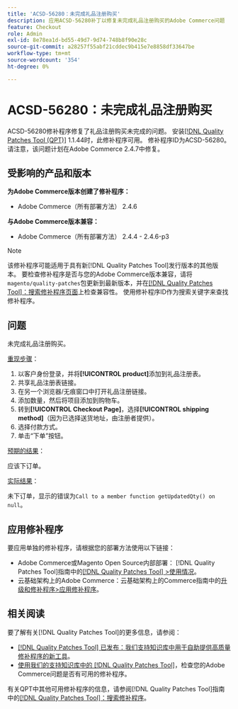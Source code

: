 ```yaml
---
title: 'ACSD-56280：未完成礼品注册购买'
description: 应用ACSD-56280补丁以修复未完成礼品注册购买的Adobe Commerce问题
feature: Checkout
role: Admin
exl-id: 8e78ea1d-bd55-49d7-9d74-748b8f90e28c
source-git-commit: a28257f55abf21cddec9b415e7e8858df33647be
workflow-type: tm+mt
source-wordcount: '354'
ht-degree: 0%

---
```


# ACSD-56280：未完成礼品注册购买

ACSD-56280修补程序修复了礼品注册购买未完成的问题。 安装[[!DNL Quality Patches Tool (QPT)]](/help/announcements/adobe-commerce-announcements/magento-quality-patches-released-new-tool-to-self-serve-quality-patches.md) 1.1.44时，此修补程序可用。 修补程序ID为ACSD-56280。 请注意，该问题计划在Adobe Commerce 2.4.7中修复。

## 受影响的产品和版本

**为Adobe Commerce版本创建了修补程序：**

* Adobe Commerce（所有部署方法） 2.4.6

**与Adobe Commerce版本兼容：**

* Adobe Commerce（所有部署方法） 2.4.4 - 2.4.6-p3

>[!NOTE]
>
>该修补程序可能适用于具有新[!DNL Quality Patches Tool]发行版本的其他版本。 要检查修补程序是否与您的Adobe Commerce版本兼容，请将`magento/quality-patches`包更新到最新版本，并在[[!DNL Quality Patches Tool]：搜索修补程序页面](https://experienceleague.adobe.com/tools/commerce-quality-patches/index.html?lang=zh-Hans)上检查兼容性。 使用修补程序ID作为搜索关键字来查找修补程序。

## 问题

未完成礼品注册购买。

<u>重现步骤</u>：

1. 以客户身份登录，并将&#x200B;**[!UICONTROL product]**&#x200B;添加到礼品注册表。
1. 共享礼品注册表链接。
1. 在另一个浏览器/无痕窗口中打开礼品注册链接。
1. 添加数量，然后将项目添加到购物车。
1. 转到&#x200B;**[!UICONTROL Checkout Page]**，选择&#x200B;**[!UICONTROL shipping method]**（因为已选择送货地址，由注册者提供）。
1. 选择付款方式。
1. 单击“下单”按钮。

<u>预期的结果</u>：

应该下订单。

<u>实际结果</u>：

未下订单，显示的错误为`Call to a member function getUpdatedQty() on null`。

## 应用修补程序

要应用单独的修补程序，请根据您的部署方法使用以下链接：

* Adobe Commerce或Magento Open Source内部部署： [!DNL Quality Patches Tool]指南中的[[!DNL Quality Patches Tool] >使用情况](https://experienceleague.adobe.com/docs/commerce-operations/tools/quality-patches-tool/usage.html?lang=zh-Hans)。
* 云基础架构上的Adobe Commerce：云基础架构上的Commerce指南中的[升级和修补程序>应用修补程序](https://experienceleague.adobe.com/docs/commerce-cloud-service/user-guide/develop/upgrade/apply-patches.html?lang=zh-Hans)。

## 相关阅读

要了解有关[!DNL Quality Patches Tool]的更多信息，请参阅：

* [[!DNL Quality Patches Tool] 已发布：我们支持知识库中用于自助提供高质量修补程序的新工具](/help/announcements/adobe-commerce-announcements/magento-quality-patches-released-new-tool-to-self-serve-quality-patches.md)。
* [使用我们的支持知识库中的 [!DNL Quality Patches Tool]](/help/support-tools/patches-available-in-qpt-tool/check-patch-for-magento-issue-with-magento-quality-patches.md)，检查您的Adobe Commerce问题是否有可用的修补程序。

有关QPT中其他可用修补程序的信息，请参阅[!DNL Quality Patches Tool]指南中的[[!DNL Quality Patches Tool]：搜索修补程序](https://experienceleague.adobe.com/tools/commerce-quality-patches/index.html?lang=zh-Hans)。
